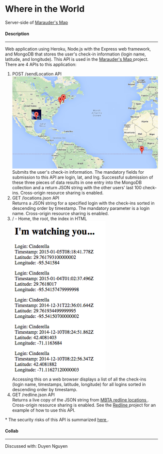 <h1> Where in the World </h1>
<p> 
	Server-side of <a href="https://github.com/ahakone/comp20-ahakone/tree/master/mmap"> Marauder's Map </a>
</p>

<h4> Description </h4>
<hr>
<p>
	Web application using Heroku, Node.js with the Express web framework, and MongoDB that stores the user's check-in information (login name, latitude, and longitude). This API is used in the <a href="https://github.com/ahakone/comp20-ahakone/tree/master/mmap"> Marauder's Map </a> project. <br>
	There are 4 APIs to this application:
	<ol>
		<li>
			POST /sendLocation API <br>
			<img src="readme-imgs/ref1.png" alt="Post image"> <br>
			Submits the user's check-in information. The mandatory fields for submission to this API are login, lat, and lng. Successful submission of these three pieces of data results in one entry into the MongoDB collection and a return JSON string with the other users' last 100 check-ins. Cross-origin resource sharing is enabled. <br>
		</li>
		<li>
			GET /locations.json API <br>
			Returns a JSON string for a specified login with the check-ins sorted in descending order by timestamp. The mandatory parameter is a login name. Cross-origin resource sharing is enabled. <br>
		</li>
		<li>
			/ - Home, the root, the index in HTML <br>
			<img src="readme-imgs/ref2.png" alt="index.html image"> <br>
			Accessing this on a web browser displays a list of all the check-ins (login name, timestamps, latitude, longitude) for all logins sorted in descending order by timestamp. <br>
		</li>
		<li>
			GET /redline.json API <br>
			Returns a live copy of the JSON string from <a href="http://developer.mbta.com/lib/rthr/red.json"> MBTA redline locations </a>. Cross-origin resource sharing is enabled. See the <a href="https://github.com/ahakone/comp20-ahakone/tree/master/redline"> Redline </a> project for an example of how to use this API.
		</li>
	</ol>
	* The security risks of this API is summarized <a href="http://ahakone.github.io/security/"> here </a>.
</p>
 
<h4> Collab </h4>
<hr>
<p> Discussed with: Duyen Nguyen </p>



